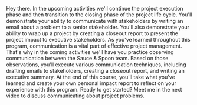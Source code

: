 Hey there. In the upcoming activities we'll continue the project execution phase
and then transition to the closing phase of the project life cycle. You'll
demonstrate your ability to communicate with stakeholders by writing an email
about a problem to a senior stakeholder. You'll also demonstrate your ability to
wrap up a project by creating a closeout report to present the project impact to
executive stakeholders. As you've learned throughout this program, communication
is a vital part of effective project management. That's why in the coming
activities we'll have you practice observing communication between the Sauce &
Spoon team. Based on those observations, you'll execute various communication
techniques, including drafting emails to stakeholders, creating a closeout
report, and writing an executive summary. At the end of this course, you'll take
what you've learned and create your own personal impact report to reflect on
your experience with this program. Ready to get started? Meet me in the next
video to discuss communicating about project problems.